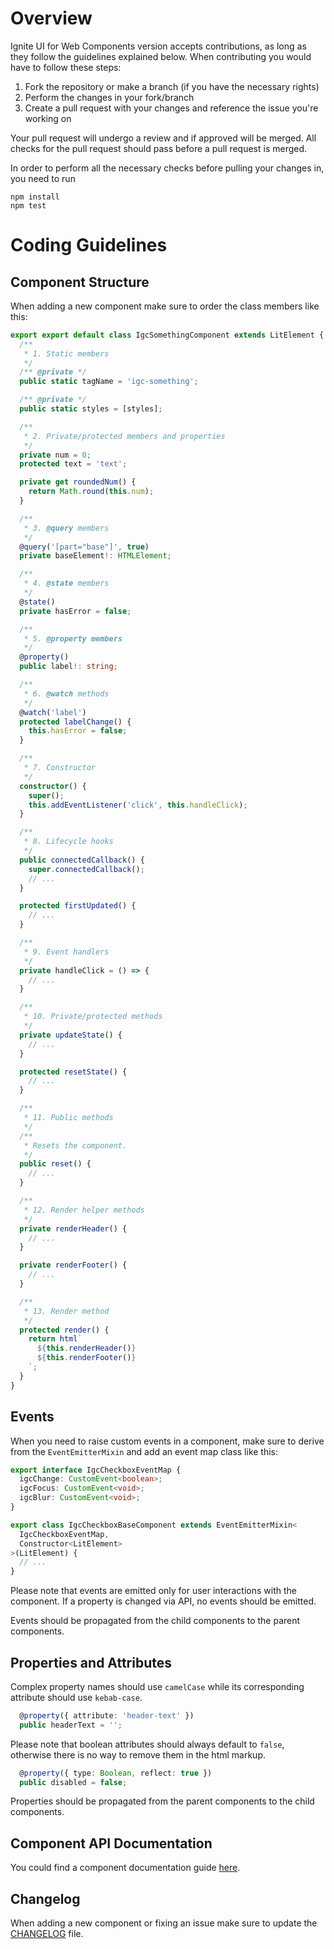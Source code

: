 # Overview  
Ignite UI for Web Components version accepts contributions, as long as they follow the guidelines explained below. When contributing you would have to follow these steps:

1. Fork the repository or make a branch (if you have the necessary rights)
2. Perform the changes in your fork/branch
3. Create a pull request with your changes and reference the issue you're working on

Your pull request will undergo a review and if approved will be merged. All checks for the pull request should pass before a pull request is merged.

In order to perform all the necessary checks before pulling your changes in, you need to run

    npm install
    npm test

# Coding Guidelines

## Component Structure

When adding a new component make sure to order the class members like this:

```ts
export export default class IgcSomethingComponent extends LitElement {
  /**
   * 1. Static members
   */
  /** @private */
  public static tagName = 'igc-something';

  /** @private */
  public static styles = [styles];

  /**
   * 2. Private/protected members and properties
   */
  private num = 0;
  protected text = 'text';

  private get roundedNum() {
    return Math.round(this.num);
  }

  /**
   * 3. @query members
   */
  @query('[part="base"]', true)
  private baseElement!: HTMLElement;

  /**
   * 4. @state members
   */
  @state()
  private hasError = false;

  /**
   * 5. @property members
   */
  @property()
  public label!: string;

  /**
   * 6. @watch methods
   */
  @watch('label')
  protected labelChange() {
    this.hasError = false;
  }

  /**
   * 7. Constructor
   */
  constructor() {
    super();
    this.addEventListener('click', this.handleClick);
  }

  /**
   * 8. Lifecycle hooks
   */
  public connectedCallback() {
    super.connectedCallback();
    // ...
  }

  protected firstUpdated() {
    // ...
  }

  /**
   * 9. Event handlers
   */
  private handleClick = () => {
    // ...
  }

  /**
   * 10. Private/protected methods
   */
  private updateState() {
    // ...
  }

  protected resetState() {
    // ...
  }

  /**
   * 11. Public methods
   */
  /**
   * Resets the component.
   */
  public reset() {
    // ...
  }

  /**
   * 12. Render helper methods
   */
  private renderHeader() {
    // ...
  }

  private renderFooter() {
    // ...
  }

  /**
   * 13. Render method
   */
  protected render() {
    return html`
      ${this.renderHeader()}
      ${this.renderFooter()}
    `;
  }
}
```

## Events

When you need to raise custom events in a component, make sure to derive from the `EventEmitterMixin` and add an event map class like this:

```ts
export interface IgcCheckboxEventMap {
  igcChange: CustomEvent<boolean>;
  igcFocus: CustomEvent<void>;
  igcBlur: CustomEvent<void>;
}

export class IgcCheckboxBaseComponent extends EventEmitterMixin<
  IgcCheckboxEventMap,
  Constructor<LitElement>
>(LitElement) {
  // ...
}

```

Please note that events are emitted only for user interactions with the component. If a property is changed via API, no events should be emitted.

Events should be propagated from the child components to the parent components.

## Properties and Attributes

Complex property names should use `camelCase` while its corresponding attribute should use `kebab-case`.

```ts
  @property({ attribute: 'header-text' })
  public headerText = '';
```

Please note that boolean attributes should always default to `false`, otherwise there is no way to remove them in the html markup.

```ts
  @property({ type: Boolean, reflect: true })
  public disabled = false;
```

Properties should be propagated from the parent components to the child components.

## Component API Documentation

You could find a component documentation guide [here](https://github.com/IgniteUI/igniteui-webcomponents/wiki/How-to-document-your-component).

## Changelog

When adding a new component or fixing an issue make sure to update the [CHANGELOG](https://github.com/IgniteUI/igniteui-webcomponents/blob/master/CHANGELOG.md) file.
